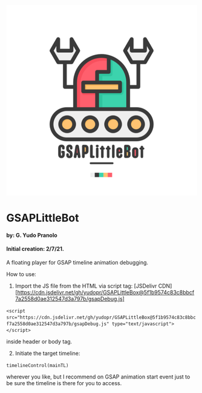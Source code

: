 ![Robot](https://github.com/yudopr/GSAPLittleBot/blob/6c311258870ea98c10aa5d2701183522dd0682ac/img/robot.png?raw=true)

# GSAPLittleBot
#### by: G. Yudo Pranolo
#### Initial creation: 2/7/21.

A floating player for GSAP timeline animation debugging.

How to use:
1. Import the JS file from the HTML via script tag:
[JSDelivr CDN][https://cdn.jsdelivr.net/gh/yudopr/GSAPLittleBox@5f1b9574c83c8bbcf7a2558d0ae312547d3a797b/gsapDebug.js]

`<script src="https://cdn.jsdelivr.net/gh/yudopr/GSAPLittleBox@5f1b9574c83c8bbcf7a2558d0ae312547d3a797b/gsapDebug.js" type="text/javascript"></script>`

inside header or body tag.

2. Initiate the target timeline:

`timelineControl(mainTL)`

wherever you like, but I recommend on GSAP animation start event just to be sure the timeline is there for you to access.
